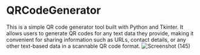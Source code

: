 # QRCodeGenerator
This is a simple QR code generator tool built with Python and Tkinter. It allows users to generate QR codes for any text data they provide, making it convenient for sharing information such as URLs, contact details, or any other text-based data in a scannable QR code format.
![Screenshot (145)](https://github.com/LakenderT/QRCodeGenerator/assets/115404729/2e8efdc7-6ba9-4d41-9f6f-71d532ff91ea)
